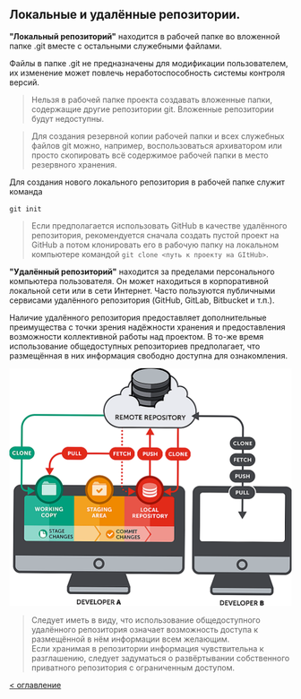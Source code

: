 ## Локальные и удалённые репозитории.

**"Локальный репозиторий"** находится в рабочей папке во вложенной папке .git вместе с остальными служебными файлами. 

Файлы в папке .git не предназначены для модификации пользователем, их изменение может повлечь неработоспособность системы контроля версий.

> Нельзя в рабочей папке проекта создавать вложенные папки, содержащие другие репозитории git. Вложенные репозитории будут недоступны.

> Для создания резервной копии рабочей папки и всех служебных файлов git можно, например, воспользоваться архиватором или просто скопировать всё содержимое рабочей папки в место резервного хранения.

Для создания нового локального репозитория в рабочей папке служит команда 
```
git init
```

> Если предполагается использовать GitHub в качестве удалённого репозитория, рекомендуется сначала создать пустой проект на GitHub а потом клонировать его в рабочую папку на локальном компьютере командой ```git clone <путь к проекту на GItHub>```.


**"Удалённый репозиторий"** находится за пределами персонального компьютера пользователя. Он может находиться в корпоративной локальной сети или в сети Интернет. Часто пользуются публичными сервисами удалённого репозитория (GitHub, GitLab, Bitbucket и т.п.).

Наличие удалённого репозитория предоставляет дополнительные преимущества с точки зрения надёжности хранения и предоставления возможности коллективной работы над проектом. В то-же время использование общедоступных репозиториев предполагает, что размещённая в них информация свободно доступна для ознакомления.

![](../assets/remote_repo.png "Удалённый репозиторий")

> Следует иметь в виду, что использование общедоступного удалённого репозитория означает возможность доступа к размещённой в нём информации всем желающим.  
> Если хранимая в репозитории информация чувствительна к разглашению, следует задуматься о развёртывании собственного приватного репозитория с ограниченным доступом.

[< оглавление](../README.md)

